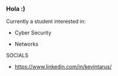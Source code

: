 ### Hola  :)
Currently a student interested in:

- Cyber Security

- Networks

SOCIALS
- https://www.linkedin.com/in/kevintarus/
